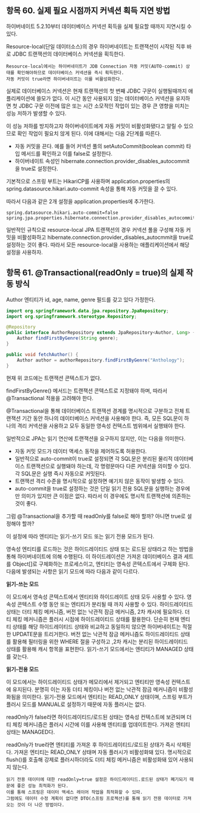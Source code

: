 
## 항목 60. 실제 필요 시점까지 커넥션 획득 지연 방법

하이버네이트 5.2.10부터 데이터베이스 커넥션 획득을 실제 필요할 때까지 지연시킬 수 있다.

Resource-local(단일 데이터소스)의 경우 하이버네이트는 트랜잭션이 시작된 직후 바로 JDBC 트랜잭션의 데이터베이스 커넥션을 획득한다.

```
Resource-local에서는 하이버네이트가 JDB Connection 자동 커밋(AUTO-commit) 상태를 확인해야하므로 데이터베이스 커넥션을 즉시 획득한다.
자동 커밋이 true라면 하이버네이트는 이를 비활성화한다.
```

실제로 데이터베이스 커넥션은 현재 트랜잭션의 첫 번째 JDBC 구문이 실행될때까지 애플리케이션에 쓸모가 없다.
이 시간 동안 사용되지 않는 데이터베이스 커넥션을 유지하면 첫 JDBC 구문 이전에 많은 또는 시간 소모적인 작업이 있는 경우 큰 영향을 미치는 성능 저하가 발생할 수 있다.

이 성능 저하를 방지하고자 하이버네이트에게 자동 커밋이 비활성화됐다고 알릴 수 있으므로 확인 작업이 필요치 않게 된다.
이에 대해서는 다음 2단계를 따른다.

* 자동 커밋을 끈다. 예를 들어 커넥션 풀의 setAutoCommit(boolean commit) 타입 메서드를 확인하고 이를 false로 설정한다.
* 하이버네이트 속성인 hibernate.connection.provider_disables_autocommit을 true로 설정한다.

기본적으로 스프링 부트는 HikariCP를 사용하며 application.properties의 spring.datasource.hikari.auto-commit 속성을 통해 자동 커밋을 끌 수 있다.

따라서 다음과 같은 2개 설정을 application.properties에 추가한다.

```
spring.datasource.hikari.auto-commit=false
spring.jpa.properties.hibernate.connection.provider_disables_autocommit=true
```

일반적인 규칙으로 resource-local JPA 트랜잭션의 경우 커넥션 풀을 구성해 자동 커밋을 비활성화하고 hibernate.connection.provider_disables_autocmmit을 true로
설정하는 것이 좋다. 따라서 모든 resource-local을 사용하는 애플리케이션에서 해당 설정을 사용하자.

## 항목 61. @Transactional(readOnly = true)의 실제 작동 방식

Author 엔티티가 id, age, name, genre 필드를 갖고 있다 가정한다.

```java
import org.springframework.data.jpa.repository.JpaRepository;
import org.springframework.stereotype.Repository;

@Repository
public interface AuthorRepository extends JpaRepository<Author, Long> {
    Author findFirstByGenre(String genre);
}

public void fetchAuthor() {
    Author author = authorRepository.findFirstByGenre("Anthology");
}
```

현재 위 코드에는 트랜잭션 콘텍스트가 없다.

findFirstByGenre() 메서드는 트랜잭션 콘텍스트로 지정돼야 하며, 따라서 @Transactional 적용을 고려해야 한다.

@Transactional을 통해 데이터베이스 트랜잭션 경계를 명시적으로 구분하고 전체 트랜잭션 기간 동안 하나의 데이터베이스 커넥션을 사용해야 한다.
즉, 모든 SQL문이 하나의 격리 커넥션을 사용하고 모두 동일한 영속성 컨텍스트 범위에서 실행돼야 한다.

일반적으로 JPA는 읽기 연산에 트랜잭션을 요구하지 않지만, 이는 다음을 의미한다.

* 자동 커밋 모드가 데이터 액세스 동작을 제어하도록 허용한다.
* 일반적으로 auto-commit이 true로 설정되면 각 SQL문은 분리된 물리적 데이터베이스 트랜잭션으로 실행돼야 하는데, 각 명령문마다 다른 커넥션을 의미할 수 있다. 각 SQL문은 실행 즉시 자동으로 커밋된다.
* 트랜잭션 격리 수준을 명시적으로 설정하면 예기치 않은 동작이 발생할 수 있다.
* auto-commit을 true로 설정하는 것은 단일 읽기 전용 SQL문을 실행하는 경우에만 의미가 있지만 큰 이점은 없다. 따라서 이 경우에도 명시적 트랜잭션에 의존하는 것이 좋다.

그럼 @Transactional을 추가할 때 readOnly를 false로 해야 할까? 아니면 true로 설정해야 할까?

이 설정에 따라 엔티티는 읽기-쓰기 모드 또는 읽기 전용 모드가 된다.

영속성 엔티티를 로드하는 것은 하이드레이티드 상태 또는 로드된 상태라고 하는 방법을 통해 하이버네이트에 의해 수행된다. 
이 하이드레이션은 가져온 데이터베이스 결과 세트를 Object[]로 구체화하는 프로세스이고, 엔티티는 영속성 콘텍스트에서 구체화 된다.
다음에 발생되는 사항은 읽기 모드에 따라 다음과 같이 다르다.

__읽기-쓰는 모드__

이 모드에서 영속성 콘텍스트에서 엔티티와 하이드레이트 상태 모두 사용할 수 있다.
영속성 콘텍스트 수명 동안 또는 엔티티가 분리될 때 까지 사용할 수 있다. 
하이드레이티드 상태는 더티 체킹 메커니즘, 버전 없는 낙관적 잠금 메커니즘, 2차 캐시에 필요하다. 
더티 체킹 메커니즘은 플러시 시점에 하이드레이티드 상태를 활용한다.
단순히 현재 엔티티 상태를 해당 하이드레이티드 상태와 비교하고 동일하지 않으면 하이버네이트는 적절한 UPDATE문을 트리거한다.
버전 없는 낙관적 잠금 메커니즘도 하이드레이티드 상태를 활용해 필터링을 위한 WHERE 절을 구성하고 ,2차 캐시는 분리된 하이드레이티드 상태를 활용해 캐시 항목을 표현한다.
읽기-쓰기 모드에서는 엔티티가 MANAGED 상태를 갖는다.

__읽기-전용 모드__

이 모드에서는 하이드레이티드 상태가 메모리에서 제거되고 엔티티만 영속성 컨텍스트에 유지된다.
분명히 이는 자동 더티 체킹이나 버전 없는 낙관적 잠금 메커니즘이 비활성화됨을 의미한다.
읽기-전용 모드에서 엔티티는 READ_ONLY 상태이며, 스프링 부트가 플러시 모드를 MANUAL로 설정하기 때문에 자동 플러시는 없다.

readOnly가 false라면 하이드레이티드/로드된 상태는 영속성 컨텍스트에 보관되며 더티 체킹 메커니즘은 플러시 시간에 이를 사용해 엔티티를 업데이트한다.
가져온 엔티티 상태는 MANAGED다. 

readOnly가 true라면 엔티티를 가져온 후 하이드레이티드/로드된 상태가 즉시 삭제된다.
가져온 엔티티는 READ_ONLY 상태며 자동 플러시가 비활성화돼 있다.
명시적으로 flush()를 호출해 강제로 플러시하더라도 더티 체킹 메커니즘은 비활성화돼 있어 사용되지 않는다.

```
읽기 전용 데이터에 대한 readOnly=true 설정은 하이드레이티드.로드된 상태가 폐기되기 때문에 좋은 성능 최적화가 된다.
이를 통해 스프링은 데이터 액세스 레이어 작업을 최적화할 수 있따.
그럼에도 데이터 수정 계획이 없다면 DTO(스프링 프로젝션)를 통해 읽기 전용 데이터로 가져오는 것이 더 나은 방법이다.
```
